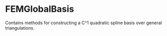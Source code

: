 # FEMGlobalBasis
Contains methods for constructing a C^1 quadratic spline basis over general triangulations. 
